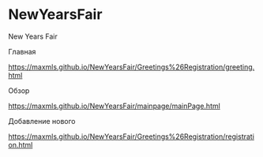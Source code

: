 # NewYearsFair
New Years Fair


Главная

https://maxmls.github.io/NewYearsFair/Greetings%26Registration/greeting.html


Обзор

https://maxmls.github.io/NewYearsFair/mainpage/mainPage.html


Добавление нового

https://maxmls.github.io/NewYearsFair/Greetings%26Registration/registration.html
